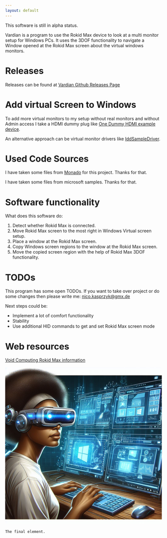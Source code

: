 ```yaml
---
layout: default
---
```


This software is still in alpha status.

Vardian is a program to use the Rokid Max device to look at a multi monitor setup 
for Windows PCs. It uses the 3DOF functionality to navigate
a Window opened at the Rokid Max screen about the virtual windows
monitors.

# Releases

Releases can be found at [Vardian Github Releases Page](https://github.com/github-nico-code/Vardian/releases)

# Add virtual Screen to Windows

To add more virtual monitors to my setup without real monitors and
without Admin access I take a HDMI dummy plug like 
[One Dummy HDMI example device](https://www.amazon.de/dp/B07YMTKJCR?ref=ppx_yo2ov_dt_b_product_details&amp;th=1).

An alternative approach can be virtual monitor drivers like
[IddSampleDriver](https://github.com/roshkins/IddSampleDriver).

# Used Code Sources

I have taken some files from [Monado](https://monado.pages.freedesktop.org/monado/index.html)
for this project. Thanks for that.

I have taken some files from microsoft samples. Thanks for that.

# Software functionality

What does this software do:
1. Detect whether Rokid Max is connected.
1. Move Rokid Max screen to the most right in Windows Virtual screen
   setup.
1. Place a window at the Rokid Max screen.
1. Copy Windows screen regions to the window at the Rokid Max screen.
1. Move the copied screen region with the help of Rokid Max 3DOF
        functionality.

# TODOs

This program has some open TODOs. If you want to take over project or do
      some changes then please write me: nico.kasprzyk@gmx.de

Next steps could be:
* Implement a lot of comfort functionality
* Stability
* Use additional HID commands to get and set Rokid Max screen mode

# Web resources

[Void Computing Rokid Max information](https://voidcomputing.hu/blog/good-bad-ugly/#the-rokid-air-mcu-protocol)

![Branching](docs/ar_glasses.jpeg)
```
The final element.
```
